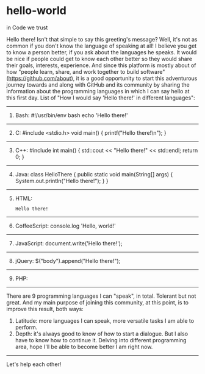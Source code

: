 # hello-world
in Code we trust

Hello there! Isn't that simple to say this greeting's message? 
Well, it's not as common if you don't know the language of speaking at all!
I believe you get to know a person better, if you ask about the languages he speaks. It would be nice if people could get to know each other better so they would share their goals, interests, experience. And since this platform is mostly about of how "people learn, share, and work together to build software" (https://github.com/about), it is a good opportunity to start this adventurous journey towards and along with GitHub and its community by sharing the information about the programming languages in which I can say hello at this first day.
List of "How I would say 'Hello there!' in different languages":
***
1) Bash:
#!/usr/bin/env bash
echo 'Hello there!'
***
2) C:
#include <stdio.h>
void main() { printf("Hello there!\n"); }
***
3) C++:
#include <iostream>
int main() { std::cout << "Hello there!" << std::endl; return 0; }
***
4) Java:
  class HelloThere { public static void main(String[] args) { System.out.println("Hello there!"); } }
***
5) HTML:
  <code><p>Hello there!</p></code>
***
6) CoffeeScript:
  console.log 'Hello, world!'
***
7) JavaScript:
  document.write('Hello there!');
***
8) jQuery:
  $("body").append("Hello there!");
***
9) PHP:
  <? php echo 'Hello there!'; ?>
***
  There are 9 programming languages I can "speak", in total. Tolerant but not great. 
  And my main purpose of joining this community, at this point, is to improve this result, both ways: 
  1. Latitude: more languages I can speak, more versatile tasks I am able to perform.
  2. Depth: it's always good to know of how to start a dialogue. But I also have to know how to continue it. Delving into different programming area, hope I'll be able to become better I am right now.
***
  Let's help each other!    
